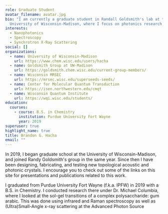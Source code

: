 ```yaml
---
role: Graduate Student
avatar_filename: avatar.jpg
bio: "I am currently a graduate student in Randall Goldsmith's lab at the
  University of Wisconsin-Madison, where I focus on photonics research. "
interests:
  - Nanophotonics
  - Spectroscopy
  - Synchrotron X-Ray Scattering
social: []
organizations:
  - name: University of Wisconsin-Madison
    url: https://www.chem.wisc.edu/users/hacha
  - name: Goldsmith Group at UW-Madison
    url: https://goldsmith.chem.wisc.edu/current-group-members/
  - name: Wisconsin MRSEC
    url: https://mrsec.wisc.edu/superseeds-seeds/
  - name: Center for Molecular Quantum Transduction
    url: https://isen.northwestern.edu/cmqt
  - name: Wisconsin Quantum Institute
    url: https://wqi.wisc.edu/students/
education:
  courses:
    - course: B.S. in Chemistry
      institution: Purdue University Fort Wayne
      year: 2019
superuser: true
highlight_name: true
title: Brandon G. Hacha
email: ""
---
```

In 2019, I began graduate school at the University of Wisconsin-Madison, and joined Randy Goldsmith's group in the same year. Since then I have been designing, fabricating, and testing new topological acoustic and photonic crystals. I encourage you to check out some of the links on this site for presentations and publications related to this work.

I graduated from Purdue University Fort Wayne (f.k.a. IPFW) in 2019 with a B.S. in Chemistry. I conducted research there under Dr. Michael Columbia, where I looked at the sol-gel transitions of a complex polysaccharide: gum arabic. This was done using infrared and Raman spectroscopy as well as (Ultra)Small-Angle x-ray scattering at the Advanced Photon Source